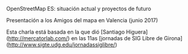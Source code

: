 OpenStreetMap ES: situación actual y proyectos de futuro

Presentación a los Amigos del mapa en Valencia (junio 2017)

Esta charla está basada en la que dió [Santiago Higuera]
(http://mercatorlab.com/) en las 11as [jornadas de SIG Libre de Girona] (http://www.sigte.udg.edu/jornadassiglibre/)

<!--Presentación a las jornadas de SIGLibre en Girona (junio 2017)-->

